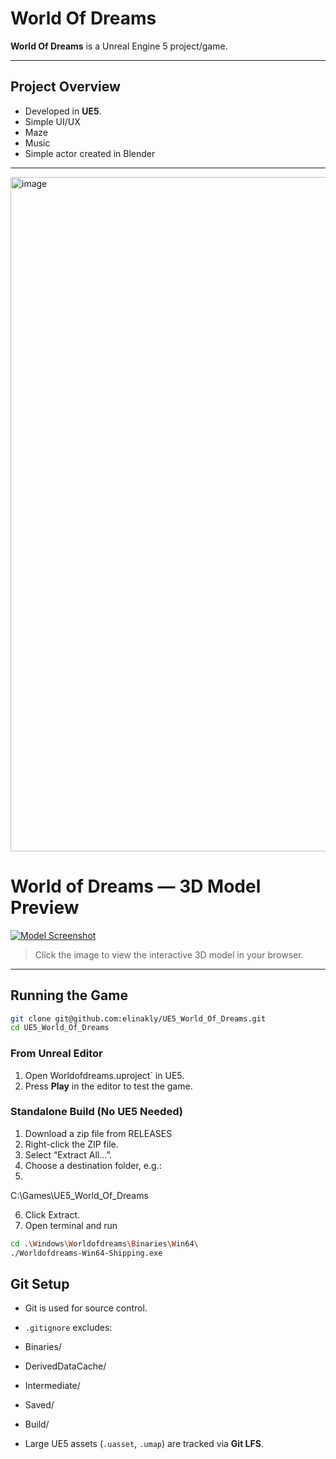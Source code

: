 # World Of Dreams


**World Of Dreams** is a Unreal Engine 5 project/game.

---

## Project Overview
- Developed in **UE5**.
- Simple UI/UX
- Maze
- Music
- Simple actor created in Blender
  
---
<img width="1919" height="1079" alt="image" src="https://github.com/user-attachments/assets/962b6230-7b8b-4a77-aac7-10da8f1d2c86" />

# World of Dreams — 3D Model Preview

[![Model Screenshot](https://github.com/user-attachments/assets/9fb00f25-6ec4-4d18-bf1b-73d7fa1fad17)](https://elinakly.github.io/UE5_World_Of_Dreams/)

> Click the image to view the interactive 3D model in your browser.


---
## Running the Game
```bash
git clone git@github.com:elinakly/UE5_World_Of_Dreams.git
cd UE5_World_Of_Dreams
```

### From Unreal Editor
1. Open Worldofdreams.uproject` in UE5.
2. Press **Play** in the editor to test the game.

### Standalone Build (No UE5 Needed)
1. Download a zip file from RELEASES 
2. Right-click the ZIP file.
3. Select “Extract All…”.
4. Choose a destination folder, e.g.:
5. 
  C:\Games\UE5_World_Of_Dreams

6. Click Extract.
7. Open terminal and run
```bash
cd .\Windows\Worldofdreams\Binaries\Win64\
./Worldofdreams-Win64-Shipping.exe
```


## Git Setup
- Git is used for source control.
- `.gitignore` excludes:
- Binaries/
- DerivedDataCache/
- Intermediate/
- Saved/
- Build/

- Large UE5 assets (`.uasset`, `.umap`) are tracked via **Git LFS**.

